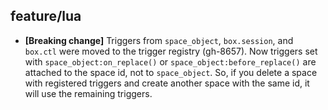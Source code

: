 ## feature/lua

* **[Breaking change]** Triggers from `space_object`, `box.session`, and
  `box.ctl` were moved to the trigger registry (gh-8657). Now triggers set with
  `space_object:on_replace()` or `space_object:before_replace()` are attached to
  the space id, not to `space_object`. So, if you delete a space with registered
  triggers and create another space with the same id, it will use the remaining
  triggers.
